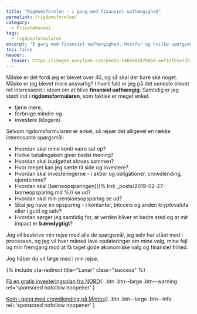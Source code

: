 ```yaml
---
title: "Rigdomsformlen - i gang med finansiel uafhængighed"
permalink: /rigdomsformlen/
category:
  - Privatøkonomi
tags:
  - rigdomsformularen
excerpt: "I gang med finansiel uafhængighed. Hvorfor og hvilke spørgsmål er der?"
toc: false
header:
  teaser: https://images.unsplash.com/photo-1466692476868-aef1dfb1e735?ixlib=rb-1.2.1&ixid=eyJhcHBfaWQiOjEyMDd9&auto=format&fit=crop&w=400&q=80
---
```


Måske er det fordi jeg er blevet over 40, og så skal der bare ske noget. Måske er jeg blevet mere ansvarlig? I hvert fald er jeg på det seneste blevet ret interesseret i ideen om at blive **finansiel uafhængig**. Samtidig er jeg stødt ind i **rigdomsformularen**, som faktisk er meget enkel.

- tjene mere,
- forbruge mindre og
- investere (klogere)

Selvom rigdomsformularen er enkel, så rejser det alligevel en række interessante spørgsmål:

- Hvordan skal mine konti være sat op?
- Hvilke betalingskort giver bedst mening?
- Hvordan skal budgettet skrues sammen?
- Hvor meget kan jeg sætte til side og investere?
- Hvordan skal investeringerne - i aktier og obligationer, crowdlending, ejendomme?
- Hvordan skal [børneopsparingen]({% link _posts/2019-02-27-borneopsparing.md %}) se ud?
- Hvordan skal min pensionsopsparing se ud?
- Skal jeg have en opsparing - i kontanter, bitcoins og anden kryptovaluta eller i guld og sølv?
- Hvordan sørger jeg samtidig for, at verden bliver et bedre sted og at mit impact er **bæredygtigt**?

Jeg vil beskrive min rejse med alle de spørgsmål, jeg selv har stået med i processen, og jeg vil hver måned lave opdateringer om mine valg, mine fejl og min fremgang mod at få taget gode økonomiske valg og finansiel frihed.

Jeg håber du vil følge med i min rejse.

{% include cta-redirect title="Lunar" class="success" %}

[Få en gratis investeringsplan fra NORD](/go/nord/){: .btn .btn--large .btn--warning rel='sponsored nofollow noopener' }

[Kom i gang med crowdlending på Mintos](/go/mintos/){: .btn .btn--large .btn--info rel='sponsored nofollow noopener' }
